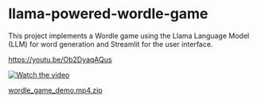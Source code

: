 # llama-powered-wordle-game
This project implements a Wordle game using the Llama Language Model (LLM) for word generation and Streamlit for the user interface.

https://youtu.be/Ob2DyaqAQus

[![Watch the video](https://github.com/user-attachments/assets/0889a1d5-cafe-4a10-b387-eb899647baa4)]([https://youtu.be/T-D1KVIuvjA](https://youtu.be/Ob2DyaqAQus))


[wordle_game_demo.mp4.zip](https://github.com/user-attachments/files/16355959/wordle_game_demo.mp4)
